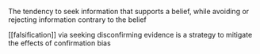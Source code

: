 The tendency to seek information that supports a belief, while avoiding or rejecting information contrary to the belief

[[falsification]] via seeking disconfirming evidence is a strategy to mitigate the effects of confirmation bias